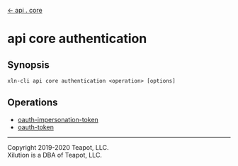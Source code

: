 [<- api . core](../index.md)

# api core authentication

## Synopsis

```
xln-cli api core authentication <operation> [options]
```

## Operations

- [oauth-impersonation-token](oauth-impersonation-token.md)
- [oauth-token](oauth-token.md)

---

Copyright 2019-2020 Teapot, LLC.  
Xilution is a DBA of Teapot, LLC.
